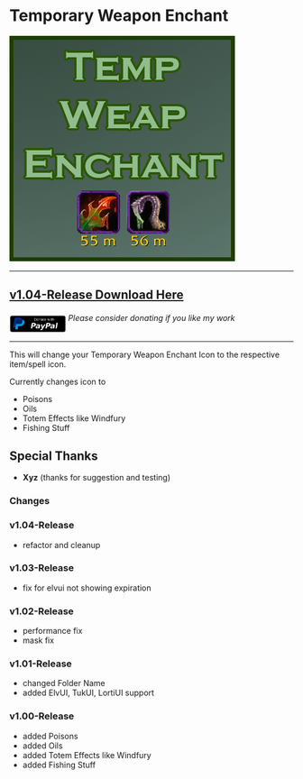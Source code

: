 # Temporary Weapon Enchant

<img src="https://raw.githubusercontent.com/XiconQoo/TemporaryWeaponEnchant/readme-media/logo.png">

---

## [v1.04-Release Download Here](https://github.com/XiconQoo/TemporaryWeaponEnchant/releases/download/v1.04-Release/TemporaryWeaponEnchant-v1.04-Release.zip)

###### <a target="_blank" rel="noopener noreferrer" href="https://www.paypal.me/xiconqoo/10"><img src="https://raw.githubusercontent.com/XiconQoo/Gladdy/readme-media/Paypal-Donate.png" height="30" style="margin-top:-30px;position:relative;top:20px;"></a> Please consider donating if you like my work

---

This will change your Temporary Weapon Enchant Icon to the respective item/spell icon.

Currently changes icon to

- Poisons
- Oils
- Totem Effects like Windfury
- Fishing Stuff

## Special Thanks

- **Xyz** (thanks for suggestion and testing)

### Changes

### v1.04-Release

- refactor and cleanup

### v1.03-Release

- fix for elvui not showing expiration

### v1.02-Release

- performance fix
- mask fix

### v1.01-Release

- changed Folder Name
- added ElvUI, TukUI, LortiUI support

### v1.00-Release

- added Poisons
- added Oils
- added Totem Effects like Windfury
- added Fishing Stuff